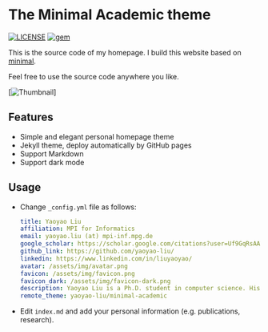 # The Minimal Academic theme

[![LICENSE](https://img.shields.io/badge/license-MIT-green)](https://github.com/yaoyao-liu/minimal-academic/blob/master/LICENSE)
[![gem](https://img.shields.io/gem/v/jekyll-theme-minimal-academic)](https://rubygems.org/gems/jekyll-theme-minimal-academic)

This is the source code of my homepage. I build this website based on [minimal](https://github.com/orderedlist/minimal).

Feel free to use the source code anywhere you like.

[![Thumbnail](https://raw.githubusercontent.com/yaoyao-liu/minimal-academic/master/thumbnail.png)]

## Features

- Simple and elegant personal homepage theme
- Jekyll theme, deploy automatically by GitHub pages
- Support Markdown 
- Support dark mode

## Usage

- Change `_config.yml` file as follows:

  ```yaml
  title: Yaoyao Liu
  affiliation: MPI for Informatics
  email: yaoyao.liu (at) mpi-inf.mpg.de
  google_scholar: https://scholar.google.com/citations?user=Uf9GqRsAAAAJ
  github_link: https://github.com/yaoyao-liu/
  linkedin: https://www.linkedin.com/in/liuyaoyao/
  avatar: /assets/img/avatar.png
  favicon: /assets/img/favicon.png
  favicon_dark: /assets/img/favicon-dark.png
  description: Yaoyao Liu is a Ph.D. student in computer science. His research lies in few-shot learning, meta learning, continual learning, and image generation.
  remote_theme: yaoyao-liu/minimal-academic
  ```

  

- Edit `index.md` and add your personal information (e.g. publications, research).
